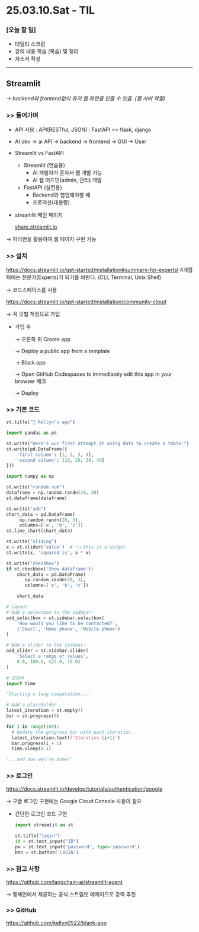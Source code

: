 # 25.03.10.Sat - TIL

### [오늘 할 일]

- 데일리 스크럼
- 강의 내용 학습 (복습) 및 정리
- 자소서 작성

---

## Streamlit

*→ backend와 frontend없이 유저 웹 화면을 만들 수 있음. (웹 서버 역할)*

### >> 들어가며

- API 사용 : API(RESTful, JSON) : FastAPI >> flask, django
- AI dev → ai API → backend → frontend → GUI → User
- Streamlit vs FastAPI
    - Streamlit (연습용)
        - AI 개발자가 혼자서 웹 개발 가능
        - AI 웹 어드민(admin, 관리) 개발
    - FastAPI (실전용)
        - Backend와 협업해야할 때
        - 프로덕션(대용량)
- streamlit 메인 페이지
    
    [share.streamlit.io](https://share.streamlit.io/?aliId=eyJpIjoicmlSYXVtSnFxN2U1R0QzbyIsInQiOiJYYmk4WkVjZmU2b3BcL2p6N0J1eDdaUT09In0%253D)
    

→ 파이썬을 활용하여 웹 페이지 구현 가능 

### >> 설치

https://docs.streamlit.io/get-started/installation#summary-for-expertsl 4개월 뒤에는 전문가(Experts)가 되기를 바란다. (CLI, Terminal, Unix Shell)

→ 코드스페이스를 사용

https://docs.streamlit.io/get-started/installation/community-cloud

→ 꼭 깃헙 계정으로 가입

- 가입 후
    
    → 오른쪽 위 Create app
    
    → Deploy a public app from a template
    
    → Black app
    
    → Open GitHub Codespaces to immediately edit this app in your browser 체크
    
    → Deploy
    

### >> 기본 코드

```python
st.title("🎈 Kellyn's app")

import pandas as pd

st.write("Here's our first attempt at using data to create a table:")
st.write(pd.DataFrame({
    'first column': [1, 2, 3, 4],
    'second column': [10, 20, 30, 40]
}))

import numpy as np

st.write("random num")
dataframe = np.random.randn(10, 20)
st.dataframe(dataframe)

st.write("add")
chart_data = pd.DataFrame(
     np.random.randn(20, 3),
     columns=['a', 'b', 'c'])
st.line_chart(chart_data)

st.write("sliding")
x = st.slider('value')  # 👈 this is a widget
st.write(x, 'squared is', x * x)

st.write("checkbox")
if st.checkbox('Show dataframe'):
    chart_data = pd.DataFrame(
       np.random.randn(20, 3),
       columns=['a', 'b', 'c'])

    chart_data

# layout
# Add a selectbox to the sidebar:
add_selectbox = st.sidebar.selectbox(
    'How would you like to be contacted?',
    ('Email', 'Home phone', 'Mobile phone')
)

# Add a slider to the sidebar:
add_slider = st.sidebar.slider(
    'Select a range of values',
    0.0, 100.0, (25.0, 75.0)
)

# 로딩바
import time

'Starting a long computation...'

# Add a placeholder
latest_iteration = st.empty()
bar = st.progress(0)

for i in range(100):
  # Update the progress bar with each iteration.
  latest_iteration.text(f'Iteration {i+1}')
  bar.progress(i + 1)
  time.sleep(0.1)

'...and now we\'re done!'
```

### >> 로그인

https://docs.streamlit.io/develop/tutorials/authentication/google

→ 구글 로그인 구현에는 Google Cloud Console 사용이 필요

- 간단한 로그인 코드 구현
    
    ```python
    import streamlit as st
    
    st.title("login")
    id = st.text_input("ID")
    pw = st.text_input("password", type='password')
    btn = st.button('LOGIN')
    ```
    

### >> 참고 사항

https://github.com/langchain-ai/streamlit-agent

→ 랭체인에서 제공하는 공식 스트림릿 예제이므로 강력 추천

### >> GitHub

https://github.com/kellyn0522/blank-app
